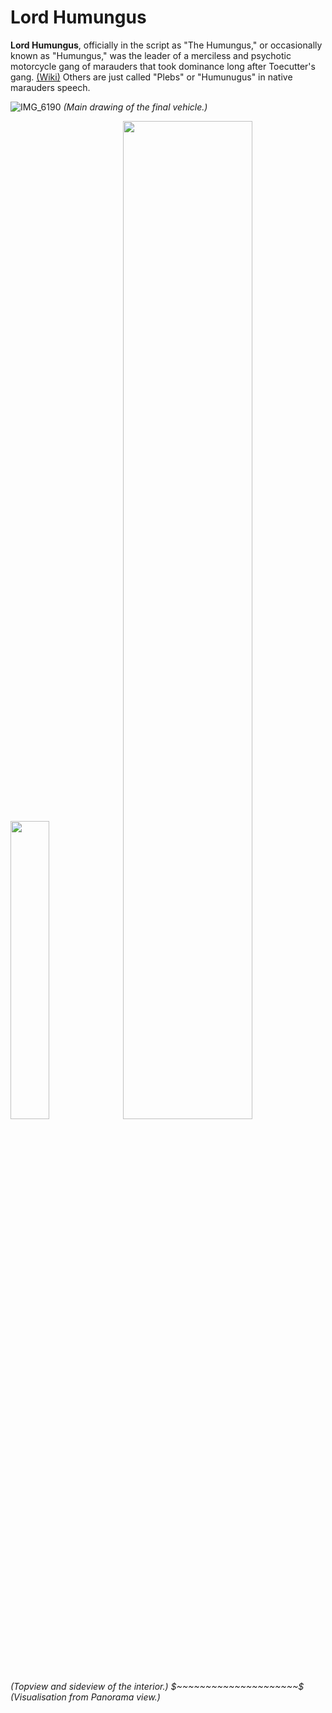 # Lord Humungus

<b>Lord Humungus</b>, officially in the script as "The Humungus," or occasionally known as "Humungus," was the leader of a merciless and psychotic motorcycle gang of marauders that took dominance long after Toecutter's gang. [(Wiki)](https://madmax.fandom.com/wiki/Lord_Humungus) Others are just called "Plebs" or  "Humunugus" in native marauders speech.

![IMG_6190](https://user-images.githubusercontent.com/33667517/170028912-89705ae2-c29c-4aa6-b763-a35959ae0099.jpg)
<i>(Main drawing of the final vehicle.)</i>

<p>
 <img src="https://user-images.githubusercontent.com/33667517/170029921-6d64b288-6b57-4aa2-9877-1a9bdb55079b.jpg" width="35%"/>
 <img src="https://user-images.githubusercontent.com/33667517/170029888-42a525dc-e21f-49f6-86e0-1ab4fb14c7a3.jpg" width="64%"/></br>
<i>(Topview and sideview of the interior.) $~~~~~~~~~~~~~~~~~~~~~$ (Visualisation from Panorama view.)</i>
</p>

